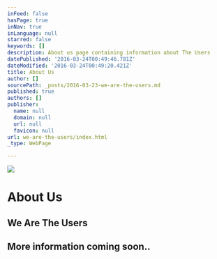 ```yaml
---
inFeed: false
hasPage: true
inNav: true
inLanguage: null
starred: false
keywords: []
description: About us page containing information about The Users
datePublished: '2016-03-24T00:49:46.781Z'
dateModified: '2016-03-24T00:49:20.421Z'
title: About Us
author: []
sourcePath: _posts/2016-03-23-we-are-the-users.md
published: true
authors: []
publisher:
  name: null
  domain: null
  url: null
  favicon: null
url: we-are-the-users/index.html
_type: WebPage

---
```

![](https://s3-us-west-2.amazonaws.com/the-grid-img/p/f3be0902ff68f8b8a6bc9c73c9469de94f57e236.jpg)

# About Us

## We Are The Users

## More information coming soon..